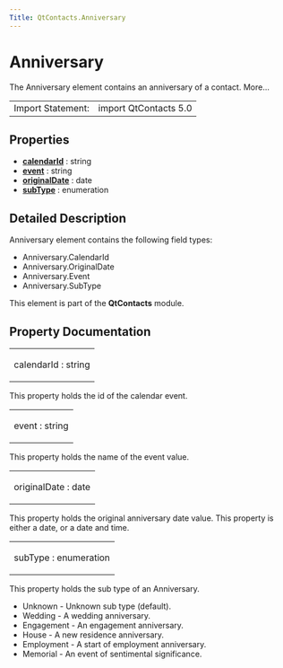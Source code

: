```yaml
---
Title: QtContacts.Anniversary
---
```

        
Anniversary
===========

<span class="subtitle"></span>
The Anniversary element contains an anniversary of a contact. More...

|                   |                       |
|-------------------|-----------------------|
| Import Statement: | import QtContacts 5.0 |

<span id="properties"></span>
Properties
----------

-   ****[calendarId](#calendarId-prop)**** : string
-   ****[event](#event-prop)**** : string
-   ****[originalDate](#originalDate-prop)**** : date
-   ****[subType](#subType-prop)**** : enumeration

<span id="details"></span>
Detailed Description
--------------------

Anniversary element contains the following field types:

-   Anniversary.CalendarId
-   Anniversary.OriginalDate
-   Anniversary.Event
-   Anniversary.SubType

This element is part of the **QtContacts** module.

Property Documentation
----------------------

<table>
<colgroup>
<col width="100%" />
</colgroup>
<tbody>
<tr class="odd">
<td><p><span id="calendarId-prop"></span><span class="name">calendarId</span> : <span class="type">string</span></p></td>
</tr>
</tbody>
</table>

This property holds the id of the calendar event.

<table>
<colgroup>
<col width="100%" />
</colgroup>
<tbody>
<tr class="odd">
<td><p><span id="event-prop"></span><span class="name">event</span> : <span class="type">string</span></p></td>
</tr>
</tbody>
</table>

This property holds the name of the event value.

<table>
<colgroup>
<col width="100%" />
</colgroup>
<tbody>
<tr class="odd">
<td><p><span id="originalDate-prop"></span><span class="name">originalDate</span> : <span class="type">date</span></p></td>
</tr>
</tbody>
</table>

This property holds the original anniversary date value. This property is either a date, or a date and time.

<table>
<colgroup>
<col width="100%" />
</colgroup>
<tbody>
<tr class="odd">
<td><p><span id="subType-prop"></span><span class="name">subType</span> : <span class="type">enumeration</span></p></td>
</tr>
</tbody>
</table>

This property holds the sub type of an Anniversary.

-   Unknown - Unknown sub type (default).
-   Wedding - A wedding anniversary.
-   Engagement - An engagement anniversary.
-   House - A new residence anniversary.
-   Employment - A start of employment anniversary.
-   Memorial - An event of sentimental significance.

